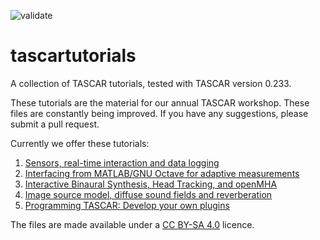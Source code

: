 ![validate](https://github.com/gisogrimm/tascartutorials/actions/workflows/validate.yml/badge.svg)

# tascartutorials

A collection of TASCAR tutorials, tested with TASCAR version 0.233.

These tutorials are the material for our annual TASCAR workshop. These files are constantly being improved. If you have any suggestions, please submit a pull request.

Currently we offer these tutorials:

1. [Sensors, real-time interaction and data logging](sensors/README.md)
2. [Interfacing from MATLAB/GNU Octave for adaptive measurements](matlab/README.md)
3. [Interactive Binaural Synthesis, Head Tracking, and openMHA](binaural/README.md)
4. [Image source model, diffuse sound fields and reverberation](roomacoustics/README.md)
5. [Programming TASCAR: Develop your own plugins](dev/README.md)

The files are made available under a [CC BY-SA 4.0](https://creativecommons.org/licenses/by-sa/4.0/) licence.
